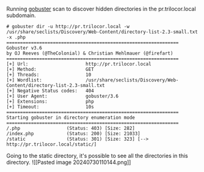 Running [gobuster](https://github.com/OJ/gobuster) scan to discover hidden directories in the pr.trilocor.local subdomain.
```shell-session
# gobuster dir -u http://pr.trilocor.local -w /usr/share/seclists/Discovery/Web-Content/directory-list-2.3-small.txt -x .php
===============================================================
Gobuster v3.6
by OJ Reeves (@TheColonial) & Christian Mehlmauer (@firefart)
===============================================================
[+] Url:                     http://pr.trilocor.local
[+] Method:                  GET
[+] Threads:                 10
[+] Wordlist:                /usr/share/seclists/Discovery/Web-Content/directory-list-2.3-small.txt
[+] Negative Status codes:   404
[+] User Agent:              gobuster/3.6
[+] Extensions:              php
[+] Timeout:                 10s
===============================================================
Starting gobuster in directory enumeration mode
===============================================================
/.php                 (Status: 403) [Size: 282]
/index.php            (Status: 200) [Size: 21033]
/static               (Status: 301) [Size: 323] [--> http://pr.trilocor.local/static/]
```

Going to the static directory, it's possible to see all the directories in this directory.
![[Pasted image 20240730110144.png]]